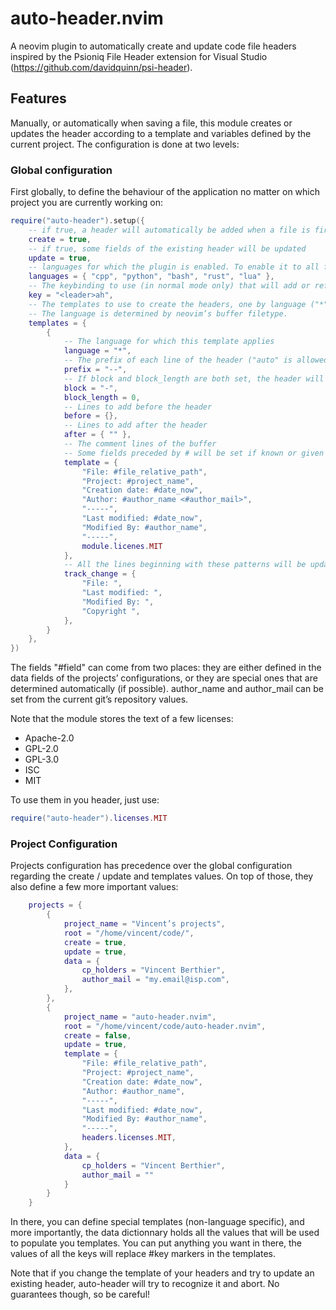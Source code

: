 # auto-header.nvim
A neovim plugin to automatically create and update code file headers inspired by the Psioniq File Header extension for Visual Studio (https://github.com/davidquinn/psi-header).

## Features
Manually, or automatically when saving a file, this module creates or updates the header according to a template and variables defined by the current project. The configuration is done at two levels:

### Global configuration

First globally, to define the behaviour of the application no matter on which project you are currently working on:

```lua
require("auto-header").setup({
    -- if true, a header will automatically be added when a file is first saved
    create = true,  
    -- if true, some fields of the existing header will be updated
    update = true,  
    -- languages for which the plugin is enabled. To enable it to all files, add "*"
    languages = { "cpp", "python", "bash", "rust", "lua" }, 
    -- The keybinding to use (in normal mode only) that will add or refresh the header
    key = "<leader>ah",
    -- The templates to use to create the headers, one by language ("*" will be used if no specific one was found)
    -- The language is determined by neovim’s buffer filetype.
    templates = {
        {
            -- The language for which this template applies
            language = "*",
            -- The prefix of each line of the header ("auto" is allowed, the buffer’s commentstring will then be used)
            prefix = "--",
            -- If block and block_length are both set, the header will take the form of a block
            block = "-",
            block_length = 0,
            -- Lines to add before the header
            before = {},
            -- Lines to add after the header
            after = { "" },
            -- The comment lines of the buffer
            -- Some fields preceded by # will be set if known or given
            template = {
                "File: #file_relative_path",
                "Project: #project_name",
                "Creation date: #date_now",
                "Author: #author_name <#author_mail>",
                "-----",
                "Last modified: #date_now",
                "Modified By: #author_name",
                "-----",
                module.licenes.MIT
            },
            -- All the lines beginning with these patterns will be updated
            track_change = {
                "File: ",
                "Last modified: ",
                "Modified By: ",
                "Copyright ",
            },
        }
    },
})

```

The fields "#field" can come from two places: they are either defined in the data fields of the projects’ configurations, or they are special ones that are determined automatically (if possible).
author_name and author_mail can be set from the current git’s repository values.

Note that the module stores the text of a few licenses:

- Apache-2.0
- GPL-2.0
- GPL-3.0
- ISC
- MIT

To use them in you header, just use:
```lua
require("auto-header").licenses.MIT
```

### Project Configuration

Projects configuration has precedence over the global configuration regarding the create / update and templates values. On top of those, they also define a few more important values:

```lua
    projects = {
        {
            project_name = "Vincent’s projects",
            root = "/home/vincent/code/",
            create = true,
            update = true,
            data = {
                cp_holders = "Vincent Berthier",
                author_mail = "my.email@isp.com",
            },
        },
        {
            project_name = "auto-header.nvim",
            root = "/home/vincent/code/auto-header.nvim",
            create = false,
            update = true,
            template = {
                "File: #file_relative_path",
                "Project: #project_name",
                "Creation date: #date_now",
                "Author: #author_name",
                "-----",
                "Last modified: #date_now",
                "Modified By: #author_name",
                "-----",
                headers.licenses.MIT,
            },
            data = {
                cp_holders = "Vincent Berthier",
                author_mail = ""
            }
        }
    }
```

In there, you can define special templates (non-language specific), and more importantly, the data dictionnary holds all the values that will be used to populate you templates.
You can put anything you want in there, the values of all the keys will replace #key markers in the templates.

Note that if you change the template of your headers and try to update an existing header, auto-header will try to recognize it and abort. No guarantees though, so be careful!

